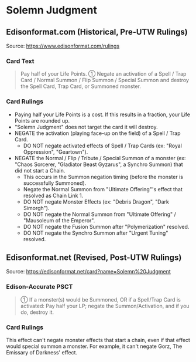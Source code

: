 # Solemn Judgment

## Edisonformat.com (Historical, Pre-UTW Rulings)

Source: https://www.edisonformat.com/rulings

### Card Text

> Pay half of your Life Points. ① Negate an activation of a Spell / Trap Card / Normal Summon / Flip Summon / Special Summon and destroy the Spell Card, Trap Card, or Summoned monster.

### Card Rulings

*   Paying half your Life Points is a cost. If this results in a fraction, your Life Points are rounded up.
*   "Solemn Judgment" does not target the card it will destroy.
*   NEGATE the activation (playing face-up on the field) of a Spell / Trap Card.
    *   DO NOT negate activated effects of Spell / Trap Cards (ex: "Royal Oppression", "Geartown").
*   NEGATE the Normal / Flip / Tribute / Special Summon of a monster (ex: "Chaos Sorcerer, "Gladiator Beast Gyzarus", a Synchro Summon) that did not start a Chain.
    *   This occurs in the Summon negation timing (before the monster is successfully Summoned).
    *   Negate the Normal Summon from "Ultimate Offering"'s effect that resolved as Chain Link 1.
    *   DO NOT negate Monster Effects (ex: "Debris Dragon", "Dark Simorgh").
    *   DO NOT negate the Normal Summon from "Ultimate Offering" / "Mausoleum of the Emperor".
    *   DO NOT negate the Fusion Summon after "Polymerization" resolved.
    *   DO NOT negate the Synchro Summon after "Urgent Tuning" resolved.

## Edisonformat.net (Revised, Post-UTW Rulings)

Source: https://edisonformat.net/card?name=Solemn%20Judgment

### Edison-Accurate PSCT

> ① If a monster(s) would be Summoned,
> OR if a Spell/Trap Card is activated: Pay half your LP; negate the Summon/Activation, and if you do, destroy it.

### Card Rulings

This effect can't negate monster effects that start a chain, even if that effect would special summon a monster.
For example, it can't negate Gorz, The Emissary of Darkness' effect.
            